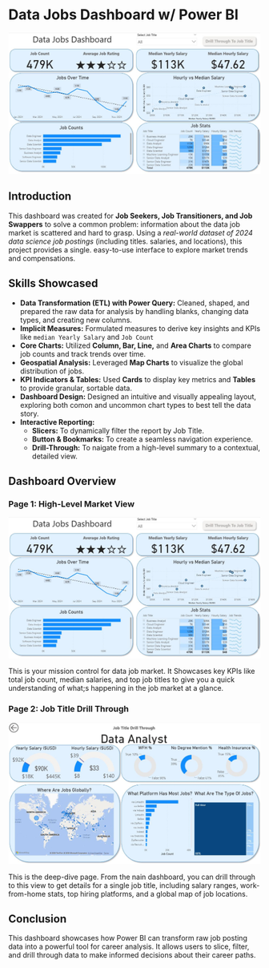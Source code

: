 # Data Jobs Dashboard w/ Power BI

![Data Jobs Dashboard](/image/Project1_Page1.JPG)

## Introduction 

This dashboard was created for **Job Seekers, Job Transitioners, and Job Swappers** to solve a common problem: information about the data job market is scattered and hard to grasp. Using a *real-world dataset of 2024 data science job postings* (including titles. salaries, and locations), this project provides a single. easy-to-use interface to explore market trends and compensations.

## Skills Showcased

- **Data Transformation (ETL) with Power Query:**
Cleaned, shaped, and prepared the raw data for analysis
by handling blanks, changing data types, and creating
new columns.
- **Implicit Measures:**
Formulated measures to derive key insights and KPIs like `median Yearly Salary`
and `Job Count`
- **Core Charts:** 
Utilized **Column, Bar, Line,** and **Area Charts** to compare job counts and track trends over time.
- **Geospatial Analysis:** 
Leveraged **Map Charts** to visualize the global distribution of jobs.
- **KPI Indicators & Tables:** 
Used **Cards** to display key metrics and **Tables** to provide granular, sortable data.
- **Dashboard Design:** Designed an intuitive and visually appealing layout, exploring both comon and uncommon chart types to best tell the data story.
- **Interactive Reporting:**
    - **Slicers:** To dynamically filter the report by Job Title.
    - **Button & Bookmarks:** To create a seamless
    navigation experience.
    - **Drill-Through:** To naigate from a high-level summary to a contextual, detailed view.

## Dashboard Overview

### Page 1: High-Level Market View

![Dashboard Page 1](/image/Project1_Page1.JPG)

This is your mission control for data job market. It Showcases key KPIs like total job count, median salaries, and top job titles to give you a quick understanding of what;s happening in the job market at a
glance.

### Page 2: Job Title Drill Through

![Dashboard Page 2](/image/Project1_Page2.JPG)

This is the deep-dive page. From the nain dashboard, you can drill through to this view to get details for a single job title, including salary ranges, work-from-home stats, top hiring platforms, and a global map of job locations.

## Conclusion

This dashboard showcases how Power BI can transform raw job posting data into a powerful tool for career analysis. It allows users to slice, filter, and drill through data to make informed decisions about their career paths.